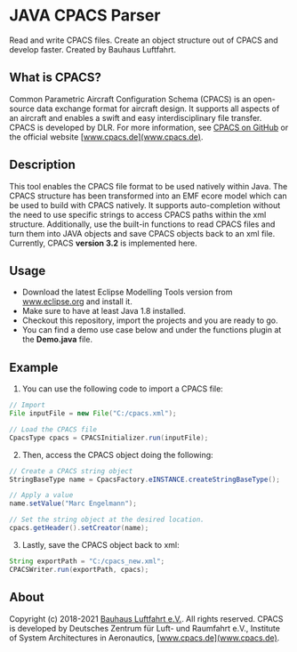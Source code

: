 # JAVA CPACS Parser
Read and write CPACS files. Create an object structure out of CPACS and develop faster. Created by Bauhaus Luftfahrt.

## What is CPACS?
Common Parametric Aircraft Configuration Schema (CPACS) is an open-source data exchange format for aircraft design. It supports all aspects of an aircraft and enables a swift and easy interdisciplinary file transfer. CPACS is developed by DLR. For more information, see [CPACS on GitHub](https://github.com/DLR-SL/CPACS) or the official website [www.cpacs.de](www.cpacs.de). 

## Description
This tool enables the CPACS file format to be used natively within Java. The CPACS structure has been transformed into an EMF ecore model which can be used to build with CPACS natively. It supports auto-completion without the need to use specific strings to access CPACS paths within the xml structure. Additionally, use the built-in functions to read CPACS files and turn them into JAVA objects and save CPACS objects back to an xml file. Currently, CPACS **version 3.2** is implemented here.

## Usage
* Download the latest Eclipse Modelling Tools version from www.eclipse.org and install it.
* Make sure to have at least Java 1.8 installed.
* Checkout this repository, import the projects and you are ready to go.
* You can find a demo use case below and under the functions plugin at the **Demo.java** file.

## Example
1. You can use the following code to import a CPACS file: 

```java
// Import 
File inputFile = new File("C:/cpacs.xml");

// Load the CPACS file
CpacsType cpacs = CPACSInitializer.run(inputFile);
```

2. Then, access the CPACS object doing the following: 

```java
// Create a CPACS string object
StringBaseType name = CpacsFactory.eINSTANCE.createStringBaseType();

// Apply a value 
name.setValue("Marc Engelmann");

// Set the string object at the desired location.
cpacs.getHeader().setCreator(name);
```

3. Lastly, save the CPACS object back to xml:

```java
String exportPath = "C:/cpacs_new.xml";
CPACSWriter.run(exportPath, cpacs);
```

## About

Copyright (c) 2018-2021 [Bauhaus Luftfahrt e.V.](http://www.bauhaus-luftfahrt.net/?set_language=en). All rights reserved. CPACS is developed by Deutsches Zentrum für Luft- und Raumfahrt e.V., Institute of System Architectures in Aeronautics, [www.cpacs.de](www.cpacs.de).
